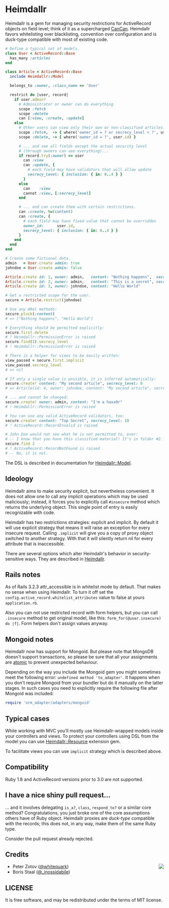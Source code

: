 Heimdallr
=========

Heimdallr is a gem for managing security restrictions for ActiveRecord objects on field level; think
of it as a supercharged [CanCan](https://github.com/ryanb/cancan). Heimdallr favors whitelisting over blacklisting,
convention over configuration and is duck-type compatible with most of existing code.

``` ruby
# Define a typical set of models.
class User < ActiveRecord::Base
  has_many :articles
end

class Article < ActiveRecord::Base
  include Heimdallr::Model

  belongs_to :owner, :class_name => 'User'

  restrict do |user, record|
    if user.admin?
      # Administrator or owner can do everything
      scope :fetch
      scope :delete
      can [:view, :create, :update]
    else
      # Other users can view only their own or non-classified articles...
      scope :fetch,  -> { where('owner_id = ? or secrecy_level < ?', user.id, 5) }
      scope :delete, -> { where('owner_id = ?', user.id) }

      # ... and see all fields except the actual security level
      # (through owners can see everything)...
      if record.try(:owner) == user
        can :view
        can :update, {
          # each field may have validators that will allow update
          secrecy_level: { inclusion: { in: 0..4 } }
        }
      else
        can    :view
        cannot :view, [:secrecy_level]
      end

      # ... and can create them with certain restrictions.
      can :create, %w(content)
      can :create, {
        # each field may have fixed value that cannot be overridden
        owner_id:      user.id,
        secrecy_level: { inclusion: { in: 0..4 } }
      }
    end
  end
end

# Create some fictional data.
admin   = User.create admin: true
johndoe = User.create admin: false

Article.create id: 1, owner: admin,   content: "Nothing happens",  secrecy_level: 0
Article.create id: 2, owner: admin,   content: "This is a secret", secrecy_level: 10
Article.create id: 3, owner: johndoe, content: "Hello World"

# Get a restricted scope for the user.
secure = Article.restrict(johndoe)

# Use any ARel methods:
secure.pluck(:content)
# => ["Nothing happens", "Hello World"]

# Everything should be permitted explicitly:
secure.first.delete
# ! Heimdallr::PermissionError is raised
secure.find(1).secrecy_level
# ! Heimdallr::PermissionError is raised

# There is a helper for views to be easily written:
view_passed = secure.first.implicit
view_passed.secrecy_level
# => nil

# If only a single value is possible, it is inferred automatically:
secure.create! content: "My second article", secrecy_level: 0
# => Article(id: 4, owner: johndoe, content: "My second article", secrecy_level: 0)

# ... and cannot be changed:
secure.create! owner: admin, content: "I'm a haxx0r"
# ! Heimdallr::PermissionError is raised

# You can use any valid ActiveRecord validators, too:
secure.create! content: "Top Secret", secrecy_level: 10
# ! ActiveRecord::RecordInvalid is raised

# John Doe would not see what he is not permitted to, ever:
# -- I know that you have this classified material! It's in folder #2.
secure.find 2
# ! ActiveRecord::RecordNotFound is raised
# -- No, it is not.
```

The DSL is described in documentation for [Heimdallr::Model](http://rubydoc.info/gems/heimdallr/master/Heimdallr/Model).

Ideology
--------

Heimdallr aims to make security explicit, but nevertheless convenient. It does not allow one to call any
implicit operations which may be used maliciously; instead, it forces you to explicitly call `#insecure`
method which returns the underlying object. This single point of entry is easily recognizable with code.

Heimdallr has two restrictions strategies: explicit and implicit. By default it will use explicit strategy
that means it will raise an exception for every insecure request. Calling `.implicit` will give you a copy
of proxy object switched to another strategy. With that it will silently return nil for every attribute
that is inaccessible.

There are several options which alter Heimdallr's behavior in security-sensitive ways. They are described
in [Heimdallr](http://rubydoc.info/gems/heimdallr/master/Heimdallr).

Rails notes
-----------

As of Rails 3.2.3 attr_accessible is in whitelist mode by default. That makes no sense when using Heimdallr. To
turn it off set the `config.active_record.whitelist_attributes` value to false at yours `application.rb`.

Also you can not use restricted record with form helpers, but you can call `.insecure` method to get original model,
like this: `form_for(@user.insecure) do |f|`. Form helpers don't assign values anyway.

Mongoid notes
-------------

Heimdallr now has support for Mongoid. But please note that MongoDB doesn't support transactions,
so please be sure that all your assignments
are [atomic](http://docs.mongodb.org/manual/faq/developers/#how-do-i-do-transactions-and-locking-in-mongodb)
to prevent unexpected behaviour.

Depending on the way you include the Mongoid gem you might sometimes meet the following error: `undefined method 'to_adapter'`. It happens when you don't require Mongoid from your bundler but do it manually on the latter stages. In such cases you need to explicitly require the following file after Mongoid was included:

```ruby
require 'orm_adapter/adapters/mongoid'
```

Typical cases
-------------

While working with MVC you'll mostly use Heimdallr-wrapped models inside your controllers and views. To
protect your controllers using DSL from the model you can use [Heimdallr::Resource](http://github.com/roundlake/heimdallr-resource) extension gem.

To facilitate views you can use `implicit` strategy which is described above.

Compatibility
-------------

Ruby 1.8 and ActiveRecord versions prior to 3.0 are not supported.

I have a nice shiny pull request...
-----------------------------------

... and it involves delegating `is_a?`, `class`, `respond_to?` or a similar core method? Congratulations, you just broke one of the core assumptions others have of Ruby object. Heimdallr proxies are _duck-type_ compatible with the records; this does not, in any way, make them of the same Ruby type.

Consider the pull request already rejected.

Credits
-------

<img src="http://roundlake.ru/assets/logo.png" align="right" />

* Peter Zotov ([@whitequark](http://twitter.com/#!/whitequark))
* Boris Staal ([@_inossidabile](http://twitter.com/#!/_inossidabile))

LICENSE
-------

It is free software, and may be redistributed under the terms of MIT license.
